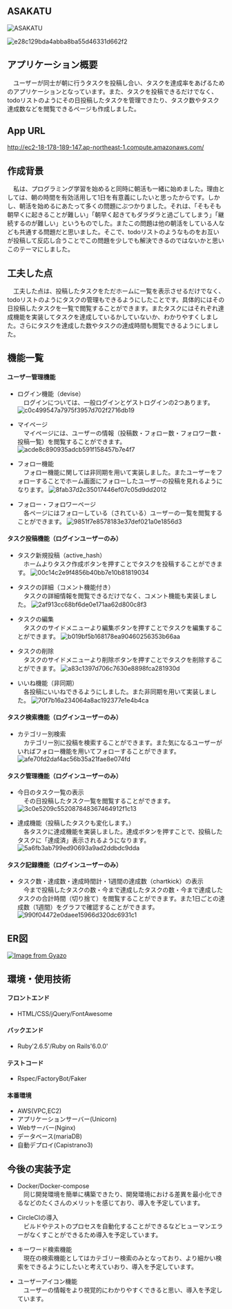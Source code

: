 ## ASAKATU

![ASAKATU](https://user-images.githubusercontent.com/70756110/102959281-6293f380-4522-11eb-8aa6-ecce9e124324.gif)

![e28c129bda4abba8ba55d46331d662f2](https://user-images.githubusercontent.com/70756110/102965267-d937ed80-4530-11eb-906e-f726704f21f6.gif)

## アプリケーション概要

　ユーザーが同士が朝に行うタスクを投稿し合い、タスクを達成率をあげるためのアプリケーションとなっています。また、タスクを投稿できるだけでなく、todoリストのようにその日投稿したタスクを管理できたり、タスク数やタスク達成数などを閲覧できるページも作成しました。

## App URL
http://ec2-18-178-189-147.ap-northeast-1.compute.amazonaws.com/

## 作成背景
　私は、プログラミング学習を始めると同時に朝活も一緒に始めました。理由としては、朝の時間を有効活用して1日を有意義にしたいと思ったからです。しかし、朝活を始めるにあたって多くの問題にぶつかりました。それは、「そもそも朝早くに起きることが難しい」「朝早く起きてもダラダラと過ごしてしまう」「継続するのが難しい」というものでした。またこの問題は他の朝活をしている人なども共通する問題だと思いました。そこで、todoリストのようなものをお互いが投稿して反応し合うことでこの問題を少しでも解決できるのではないかと思いこのテーマにしました。

## 工夫した点
　工夫した点は、投稿したタスクをただホームに一覧を表示させるだけでなく、todoリストのようにタスクの管理もできるようにしたことです。具体的にはその日投稿したタスクを一覧で閲覧することができます。またタスクにはそれぞれ達成機能を実装してタスクを達成しているかしていないか、わかりやすくしました。さらにタスクを達成した数やタスクの達成時間も閲覧できるようにしました。

## 機能一覧

#### ユーザー管理機能
* ログイン機能（devise）  
　ログインについては、一般ログインとゲストログインの2つあります。
![c0c499547a7975f3957d702f2716db19](https://user-images.githubusercontent.com/70756110/103066378-1917d700-45fc-11eb-89d1-4f82a5fdcfba.gif)

* マイページ  
　マイページには、ユーザーの情報（投稿数・フォロー数・フォロワー数・投稿一覧）を閲覧することができます。
![acde8c890935adcb591f158457b7e4f7](https://user-images.githubusercontent.com/70756110/102969445-11432e80-4539-11eb-8985-717a46d1a9f2.gif)

* フォロー機能  
　フォロー機能に関しては非同期を用いて実装しました。またユーザーをフォローすることでホーム画面にフォローしたユーザーの投稿を見れるようになります。
![8fab37d2c35017446ef07c05d9dd2012](https://user-images.githubusercontent.com/70756110/102967518-785ee400-4535-11eb-9500-f94c11fa3d51.gif)

* フォロー・フォロワーページ  
　各ページにはフォローしている（されている）ユーザーの一覧を閲覧することができます。
![9851f7e8578183e37def021a0e1856d3](https://user-images.githubusercontent.com/70756110/102969695-7dbe2d80-4539-11eb-96c7-4fadb3dcc9de.gif)

#### タスク投稿機能（ログインユーザーのみ）
* タスク新規投稿（active_hash）  
　ホームよりタスク作成ボタンを押すことでタスクを投稿することができます。
![00c14c2e9f4856b40bb7e10b81819034](https://user-images.githubusercontent.com/70756110/102967937-5154e200-4536-11eb-9fd9-82713fd5f387.gif)

* タスクの詳細（コメント機能付き）  
　タスクの詳細情報を閲覧できるだけでなく、コメント機能も実装しました。
![2af913cc68bf6de0e171aa62d800c8f3](https://user-images.githubusercontent.com/70756110/102968150-b27cb580-4536-11eb-88dc-42dfb1d26656.gif)

* タスクの編集  
　タスクのサイドメニューより編集ボタンを押すことでタスクを編集することができます。
![b019bf5b168178ea90460256353b66aa](https://user-images.githubusercontent.com/70756110/102968525-5cf4d880-4537-11eb-9a84-255f136e5fa5.gif)

* タスクの削除  
　タスクのサイドメニューより削除ボタンを押すことでタスクを削除することができます。
![a83c1397d706c7630e8898fca281930d](https://user-images.githubusercontent.com/70756110/102968996-3b482100-4538-11eb-8d1a-4659c80b8594.gif)

* いいね機能（非同期）  
　各投稿にいいねできるようにしました。また非同期を用いて実装しました。
![70f7b16a234064a8ac192377e1e4b4ca](https://user-images.githubusercontent.com/70756110/102970999-e5757800-453b-11eb-8b1b-4ee90976a191.gif)

#### タスク検索機能（ログインユーザーのみ）
* カテゴリー別検索   
　カテゴリー別に投稿を検索することができます。また気になるユーザーがいればフォロー機能を用いてフォローすることができます。
![afe70fd2daf4ac56b35a21fae8e074fd](https://user-images.githubusercontent.com/70756110/102971269-6df41880-453c-11eb-95e6-b341428de0f0.gif)

#### タスク管理機能（ログインユーザーのみ）
* 今日のタスク一覧の表示  
　その日投稿したタスク一覧を閲覧することができます。
![3c0e5209c552087848367464912f1c13](https://user-images.githubusercontent.com/70756110/102971626-0be7e300-453d-11eb-89d1-cd6a760d3af4.gif)

* 達成機能（投稿したタスクも変化します。）  
　各タスクに達成機能を実装しました。達成ボタンを押すことで、投稿したタスクに「達成済」表示されるようになります。
![5a6fb3ab799ed90693a9ad2ddbdc9dda](https://user-images.githubusercontent.com/70756110/102971768-50737e80-453d-11eb-92d6-eb7db5e277d1.gif)

#### タスク記録機能（ログインユーザーのみ）
* タスク数・達成数・達成時間計・1週間の達成数（chartkick）の表示  
　今まで投稿したタスクの数・今まで達成したタスクの数・今まで達成したタスクの合計時間（切り捨て）を閲覧することができます。また1日ごとの達成数（1週間）をグラフで確認することができます。
![990f04472e0daee15966d320dc6931c1](https://user-images.githubusercontent.com/70756110/102972156-f6bf8400-453d-11eb-8b6f-657f1b03ee10.gif)

## ER図
[![Image from Gyazo](https://i.gyazo.com/e45f0c33c9a817305ef222b7365ff718.png)](https://gyazo.com/e45f0c33c9a817305ef222b7365ff718)

## 環境・使用技術
#### フロントエンド
* HTML/CSS/jQuery/FontAwesome

#### バックエンド
* Ruby'2.6.5'/Ruby on Rails'6.0.0'

#### テストコード
* Rspec/FactoryBot/Faker

#### 本番環境
* AWS(VPC,EC2)
* アプリケーションサーバー(Unicorn)
* Webサーバー(Nginx)
* データベース(mariaDB)
* 自動デプロイ(Capistrano3)

## 今後の実装予定
* Docker/Docker-compose  
　同じ開発環境を簡単に構築できたり、開発環境における差異を最小化できるなどのたくさんのメリットを感じており、導入を予定しています。

* CircleCIの導入  
　ビルドやテストのプロセスを自動化することができるなどヒューマンエラーがなくすことができるため導入を予定しています。

* キーワード検索機能  
　現在の検索機能としてはカテゴリー検索のみとなっており、より細かい検索をできるようにしたいと考えていおり、導入を予定しています。

* ユーザーアイコン機能  
　ユーザーの情報をより視覚的にわかりやすくできると思い、導入を予定しています。